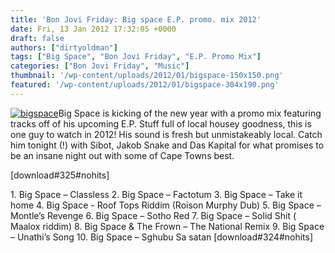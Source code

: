```yaml
---
title: 'Bon Jovi Friday: Big space E.P. promo. mix 2012'
date: Fri, 13 Jan 2012 17:32:05 +0000
draft: false
authors: ["dirtyoldman"]
tags: ["Big Space", "Bon Jovi Friday", "E.P. Promo Mix"]
categories: ["Bon Jovi Friday", "Music"]
thumbnail: '/wp-content/uploads/2012/01/bigspace-150x150.png'
featured: '/wp-content/uploads/2012/01/bigspace-304x190.png'
---
```


[![](/wp-content/uploads/2012/01/bigspace-e1326446796242.png "bigspace")](/2012/01/13/bon-jovi-friday-big-space-e-p-promo-mix-2012/bigspace/)Big Space is kicking of the new year with a promo mix featuring tracks off of his upcoming E.P. Stuff full of local housey goodness, this is one guy to watch in 2012! His sound is fresh but unmistakeably local. Catch him tonight (!) with Sibot, Jakob Snake and Das Kapital for what promises to be an insane night out with some of Cape Towns best.

\[download#325#nohits\]

1\. Big Space – Classless 2. Big Space – Factotum 3. Big Space – Take it home 4. Big Space - Roof Tops Riddim (Roison Murphy Dub) 5. Big Space – Montle’s Revenge 6. Big Space – Sotho Red 7. Big Space – Solid Shit ( Maalox riddim) 8. Big Space & The Frown – The National Remix 9. Big Space – Unathi’s Song 10. Big Space – Sghubu Sa satan \[download#324#nohits\]

